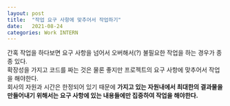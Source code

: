 ```yaml
---
layout: post
title:  "작업 요구 사항에 맞추어서 작업하기"
date:   2021-08-24
categories: Work INTERN
---
```


간혹 작업을 하다보면 요구 사항을 넘어서 오버해서(?) 불필요한 작업을 하는 경우가 종종 있다.    
확장성을 가지고 코드를 짜는 것은 물론 좋지만 프로젝트의 요구 사항에 맞추어서 작업을 해야한다.   
회사의 자원과 시간은 한정되어 있기 때문에 **가지고 있는 자원내에서 최대한의 결과물을 만들어내기 위해서는 요구 사항에 있는 내용들에만 집중하여 작업을 해야한다.**   